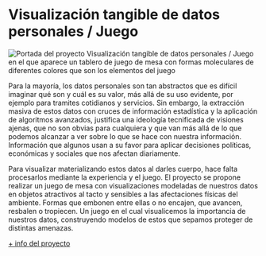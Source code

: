 # Visualización tangible de datos personales / Juego

![Portada del proyecto Visualización tangible de datos personales / Juego en el que aparece un tablero de juego de mesa con formas moleculares de diferentes colores que son los elementos del juego](https://www.medialab-prado.es/sites/default/files/styles/imagenes_medianas/public/project/image/visualizar18_benet_0.png?itok=vDf4cZXg "Visualización tangible de datos personales / Juego")

Para la mayoría, los datos personales son tan abstractos que es difícil imaginar qué son y cuál es su valor, más allá de su uso evidente, por ejemplo para tramites cotidianos y servicios. Sin embargo, la extracción masiva de estos datos con cruces de información estadística y la aplicación de algoritmos avanzados, justifica una ideología tecnificada de visiones ajenas, que no son obvias para cualquiera y que van más allá de lo que podemos alcanzar a ver sobre lo que se hace con nuestra información. Información que algunos usan a su favor para aplicar decisiones políticas, económicas y sociales que nos afectan diariamente.

Para visualizar materializando estos datos al darles cuerpo, hace falta procesarlos mediante la experiencia y el juego. El proyecto se propone realizar un juego de mesa con visualizaciones modeladas de nuestros datos en objetos atractivos al tacto y sensibles a las afectaciones físicas del ambiente. Formas que embonen entre ellas o no encajen, que avancen, resbalen o tropiecen. Un juego en el cual visualicemos la importancia de nuestros datos, construyendo modelos de estos que sepamos proteger de distintas amenazas.

[+ info del proyecto](https://www.medialab-prado.es/proyectos/visualizacion-tangible-de-datos-personales-juego-nombre-provisional)
